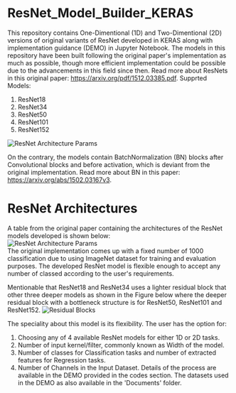 # ResNet_Model_Builder_KERAS
This repository contains One-Dimentional (1D) and Two-Dimentional (2D) versions of original variants of ResNet developed in KERAS along with implementation guidance (DEMO) in Jupyter Notebook. The models in this repository have been built following the original paper's implementation as much as possible, though more efficient implementation could be possible due to the advancements in this field since then. Read more about ResNets in this original paper: https://arxiv.org/pdf/1512.03385.pdf. 
Supprted Models:
1. ResNet18
2. ResNet34
3. ResNet50
4. ResNet101
5. ResNet152

![ResNet Architecture Params](https://github.com/Sakib1263/ResNet-Model-Builder-KERAS/blob/main/Documents/Images/ResNet_Model.png "ResNet Architecture") 

On the contrary, the models contain BatchNormalization (BN) blocks after Convolutional blocks and before activation, which is deviant from the original implementation. Read more about BN in this paper: https://arxiv.org/abs/1502.03167v3.

# ResNet Architectures
A table from the original paper containing the architectures of the ResNet models developed is shown below:  
![ResNet Architecture Params](https://github.com/Sakib1263/1DResNet-KERAS/blob/main/Documents/Images/ResNet.png "ResNet Parameters")  
The original implementation comes up with a fixed number of 1000 classification due to using ImageNet dataset for training and evaluation purposes. The developed ResNet model is flexible enough to accept any number of classed according to the user's requirements.  

Mentionable that ResNet18 and ResNet34 uses a lighter residual block that other three deeper models as shown in the Figure below where the deeper residual block with a bottleneck structure is for ResNet50, ResNet101 and ResNet152.
![Residual Blocks](https://github.com/Sakib1263/1DResNet-KERAS/blob/main/Documents/Images/Residual_Block.png "Residual Blocks")  


The speciality about this model is its flexibility. The user has the option for: 
1. Choosing any of 4 available ResNet models for either 1D or 2D tasks.
2. Number of input kernel/filter, commonly known as Width of the model.
3. Number of classes for Classification tasks and number of extracted features for Regression tasks.
4. Number of Channels in the Input Dataset.
Details of the process are available in the DEMO provided in the codes section. The datasets used in the DEMO as also available in the 'Documents' folder.
